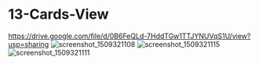# 13-Cards-View
https://drive.google.com/file/d/0B6FeQLd-7HddTGw1TTJYNUVqS1U/view?usp=sharing
![screenshot_1509321108](https://user-images.githubusercontent.com/14055135/32150042-b70ffb36-bce3-11e7-92e2-8677900b19fd.png)
![screenshot_1509321115](https://user-images.githubusercontent.com/14055135/32150046-bec55db2-bce3-11e7-8766-0e50a8166127.png)
![screenshot_1509321111](https://user-images.githubusercontent.com/14055135/32150048-c1a41ad2-bce3-11e7-83bc-3a7810f389a1.png)
